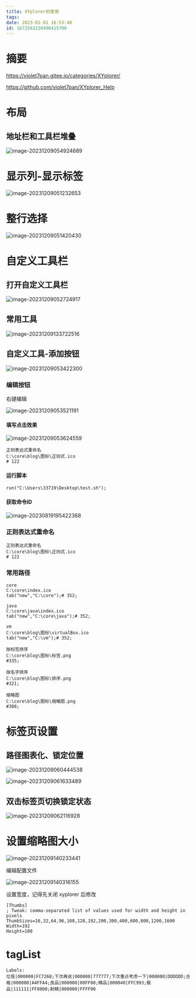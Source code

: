 ```yaml
---
title: XYplorer的使用
tags: 
date: 2023-01-01 16:53:40
id: 1672563220496415700
---
```

# 摘要





https://violet7pan.gitee.io/categories/XYplorer/

https://github.com/violet7pan/XYplorer_Help





# 布局



## 地址栏和工具栏堆叠

![image-20231209054924689](assets/images/image-20231209054924689.png)







# 显示列-显示标签

![image-20231209051232653](assets/images/image-20231209051232653.png)













# 整行选择

![image-20231209051420430](assets/images/image-20231209051420430.png)



# 自定义工具栏

## 打开自定义工具栏

![image-20231209052724917](assets/images/image-20231209052724917.png)



## 常用工具

![image-20231209133722516](assets/images/image-20231209133722516.png)



## 自定义工具-添加按钮

![image-20231209053422300](assets/images/image-20231209053422300.png)

### 编辑按钮

右键编辑

![image-20231209053521191](assets/images/image-20231209053521191.png)

#### 填写点击效果

![image-20231209053624559](assets/images/image-20231209053624559.png)



```
正则表达式重命名
C:\core\blog\图标\正则式.ico
# 122
```





#### 运行脚本

```
run("C:\Users\33719\Desktop\test.sh");
```



#### 获取命令ID

![image-20230819195422368](assets/images/image-20230819195422368.png)



### 正则表达式重命名

```
正则表达式重命名
C:\core\blog\图标\正则式.ico
# 122
```

### 常用路径

```
core
C:\core\index.ico
tab("new","C:\core");# 352;
```

```
java
C:\core\java\index.ico
tab("new","C:\core\java");# 352;
```

```
vm
C:\core\blog\图标\virtualBox.ico
tab("new","C:\vm");# 352;
```



```
按标签排序
C:\core\blog\图标\标签.png
#335;
```

```
按名字排序
C:\core\blog\图标\排序.png
#321;
```

```
缩略图
C:\core\blog\图标\缩略图.png
#308;
```



# 标签页设置

## 路径图表化、锁定位置

![image-20231209060444538](assets/images/image-20231209060444538.png)

























![image-20231209061633489](assets/images/image-20231209061633489.png)





## 双击标签页切换锁定状态

![image-20231209062116928](assets/images/image-20231209062116928.png)



# 设置缩略图大小

![image-20231209140233441](assets/images/image-20231209140233441.png)



编辑配置文件

![image-20231209140316155](assets/images/image-20231209140316155.png)

设置宽度，记得先关闭 xyplorer 后修改

```
[Thumbs]
; Tweak: comma-separated list of values used for width and height in pixels
ThumbSizes=16,32,64,96,108,128,192,200,300,400,600,800,1200,1600
Width=192
Height=108
```





# tagList

```
Labels:
垃圾|000000|FC7268;下次再说|000000|777777;下次重点考虑一下|000000|DDDDDD;合格|000000|A4FFA4;良品|000000|00FF00;精品|000040|FFC993;极品|111111|FF8000;射精|000000|FFFF00
```

